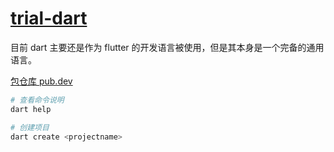 # [trial-dart](https://github.com/chaosannals/trial-dart)

目前 dart 主要还是作为 flutter 的开发语言被使用，但是其本身是一个完备的通用语言。

[包仓库 pub.dev](pub.dev)

```bash
# 查看命令说明
dart help

# 创建项目
dart create <projectname>
```
